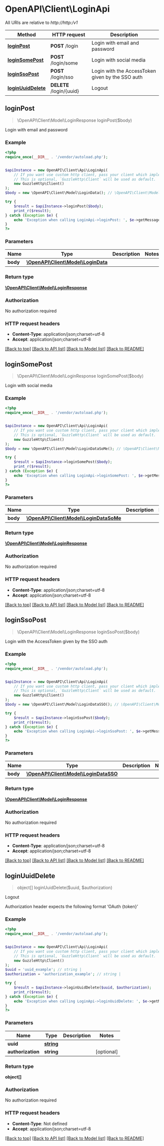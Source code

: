 # OpenAPI\Client\LoginApi

All URIs are relative to *http://http:/v1*

Method | HTTP request | Description
------------- | ------------- | -------------
[**loginPost**](LoginApi.md#loginPost) | **POST** /login | Login with email and password
[**loginSomePost**](LoginApi.md#loginSomePost) | **POST** /login/some | Login with social media
[**loginSsoPost**](LoginApi.md#loginSsoPost) | **POST** /login/sso | Login with the AccessToken given by the SSO auth
[**loginUuidDelete**](LoginApi.md#loginUuidDelete) | **DELETE** /login/{uuid} | Logout



## loginPost

> \OpenAPI\Client\Model\LoginResponse loginPost($body)

Login with email and password

### Example

```php
<?php
require_once(__DIR__ . '/vendor/autoload.php');


$apiInstance = new OpenAPI\Client\Api\LoginApi(
    // If you want use custom http client, pass your client which implements `GuzzleHttp\ClientInterface`.
    // This is optional, `GuzzleHttp\Client` will be used as default.
    new GuzzleHttp\Client()
);
$body = new \OpenAPI\Client\Model\LoginData(); // \OpenAPI\Client\Model\LoginData | 

try {
    $result = $apiInstance->loginPost($body);
    print_r($result);
} catch (Exception $e) {
    echo 'Exception when calling LoginApi->loginPost: ', $e->getMessage(), PHP_EOL;
}
?>
```

### Parameters


Name | Type | Description  | Notes
------------- | ------------- | ------------- | -------------
 **body** | [**\OpenAPI\Client\Model\LoginData**](../Model/LoginData.md)|  |

### Return type

[**\OpenAPI\Client\Model\LoginResponse**](../Model/LoginResponse.md)

### Authorization

No authorization required

### HTTP request headers

- **Content-Type**: application/json;charset=utf-8
- **Accept**: application/json;charset=utf-8

[[Back to top]](#) [[Back to API list]](../../README.md#documentation-for-api-endpoints)
[[Back to Model list]](../../README.md#documentation-for-models)
[[Back to README]](../../README.md)


## loginSomePost

> \OpenAPI\Client\Model\LoginResponse loginSomePost($body)

Login with social media

### Example

```php
<?php
require_once(__DIR__ . '/vendor/autoload.php');


$apiInstance = new OpenAPI\Client\Api\LoginApi(
    // If you want use custom http client, pass your client which implements `GuzzleHttp\ClientInterface`.
    // This is optional, `GuzzleHttp\Client` will be used as default.
    new GuzzleHttp\Client()
);
$body = new \OpenAPI\Client\Model\LoginDataSoMe(); // \OpenAPI\Client\Model\LoginDataSoMe | 

try {
    $result = $apiInstance->loginSomePost($body);
    print_r($result);
} catch (Exception $e) {
    echo 'Exception when calling LoginApi->loginSomePost: ', $e->getMessage(), PHP_EOL;
}
?>
```

### Parameters


Name | Type | Description  | Notes
------------- | ------------- | ------------- | -------------
 **body** | [**\OpenAPI\Client\Model\LoginDataSoMe**](../Model/LoginDataSoMe.md)|  |

### Return type

[**\OpenAPI\Client\Model\LoginResponse**](../Model/LoginResponse.md)

### Authorization

No authorization required

### HTTP request headers

- **Content-Type**: application/json;charset=utf-8
- **Accept**: application/json;charset=utf-8

[[Back to top]](#) [[Back to API list]](../../README.md#documentation-for-api-endpoints)
[[Back to Model list]](../../README.md#documentation-for-models)
[[Back to README]](../../README.md)


## loginSsoPost

> \OpenAPI\Client\Model\LoginResponse loginSsoPost($body)

Login with the AccessToken given by the SSO auth

### Example

```php
<?php
require_once(__DIR__ . '/vendor/autoload.php');


$apiInstance = new OpenAPI\Client\Api\LoginApi(
    // If you want use custom http client, pass your client which implements `GuzzleHttp\ClientInterface`.
    // This is optional, `GuzzleHttp\Client` will be used as default.
    new GuzzleHttp\Client()
);
$body = new \OpenAPI\Client\Model\LoginDataSSO(); // \OpenAPI\Client\Model\LoginDataSSO | 

try {
    $result = $apiInstance->loginSsoPost($body);
    print_r($result);
} catch (Exception $e) {
    echo 'Exception when calling LoginApi->loginSsoPost: ', $e->getMessage(), PHP_EOL;
}
?>
```

### Parameters


Name | Type | Description  | Notes
------------- | ------------- | ------------- | -------------
 **body** | [**\OpenAPI\Client\Model\LoginDataSSO**](../Model/LoginDataSSO.md)|  |

### Return type

[**\OpenAPI\Client\Model\LoginResponse**](../Model/LoginResponse.md)

### Authorization

No authorization required

### HTTP request headers

- **Content-Type**: application/json;charset=utf-8
- **Accept**: application/json;charset=utf-8

[[Back to top]](#) [[Back to API list]](../../README.md#documentation-for-api-endpoints)
[[Back to Model list]](../../README.md#documentation-for-models)
[[Back to README]](../../README.md)


## loginUuidDelete

> object[] loginUuidDelete($uuid, $authorization)

Logout

Authorization header expects the following format ‘OAuth {token}’

### Example

```php
<?php
require_once(__DIR__ . '/vendor/autoload.php');


$apiInstance = new OpenAPI\Client\Api\LoginApi(
    // If you want use custom http client, pass your client which implements `GuzzleHttp\ClientInterface`.
    // This is optional, `GuzzleHttp\Client` will be used as default.
    new GuzzleHttp\Client()
);
$uuid = 'uuid_example'; // string | 
$authorization = 'authorization_example'; // string | 

try {
    $result = $apiInstance->loginUuidDelete($uuid, $authorization);
    print_r($result);
} catch (Exception $e) {
    echo 'Exception when calling LoginApi->loginUuidDelete: ', $e->getMessage(), PHP_EOL;
}
?>
```

### Parameters


Name | Type | Description  | Notes
------------- | ------------- | ------------- | -------------
 **uuid** | [**string**](../Model/.md)|  |
 **authorization** | **string**|  | [optional]

### Return type

**object[]**

### Authorization

No authorization required

### HTTP request headers

- **Content-Type**: Not defined
- **Accept**: application/json;charset=utf-8

[[Back to top]](#) [[Back to API list]](../../README.md#documentation-for-api-endpoints)
[[Back to Model list]](../../README.md#documentation-for-models)
[[Back to README]](../../README.md)

